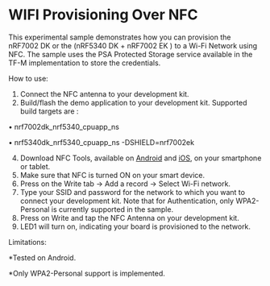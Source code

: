# WIFI Provisioning Over NFC
This experimental sample demonstrates how you can provision the nRF7002 DK or the (nRF5340 DK + nRF7002 EK ) to a Wi-Fi Network using NFC.
The sample uses the PSA Protected Storage service available in the TF-M implementation to store the credentials. 

How to use:

1.	Connect the NFC antenna to your development kit. 
2.	Build/flash the demo application to your development kit.
Supported build targets are :

•	nrf7002dk_nrf5340_cpuapp_ns 

•	nrf5340dk_nrf5340_cpuapp_ns -DSHIELD=nrf7002ek 

4.	Download NFC Tools, available on [Android](https://play.google.com/store/apps/details?id=com.wakdev.wdnfc&hl=en&gl=US) and [iOS](https://apps.apple.com/us/app/nfc-tools/id1252962749), on your smartphone or tablet.
5.	Make sure that NFC is turned ON on your smart device.
6.	Press on the Write tab -> Add a record -> Select Wi-Fi network.
7.	Type your SSID and password for the network to which you want to connect your development kit. Note that for Authentication, only WPA2-Personal is currently supported in the sample.
8.	Press on Write and tap the NFC Antenna on your development kit.
9.	LED1 will turn on, indicating your board is provisioned to the network. 

Limitations:

*Tested on Android.

*Only WPA2-Personal support is implemented.

